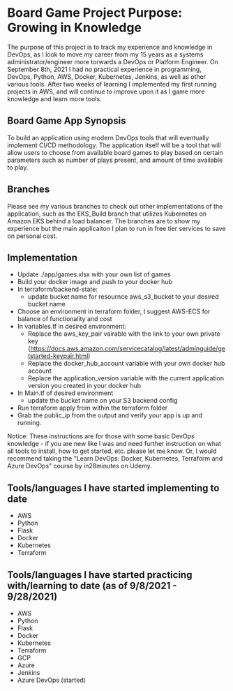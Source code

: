 # Board Game Project Purpose: Growing in Knowledge

The purpose of this project is to track my experience and knowledge in DevOps, as I look to move my career from my 15 years as a systems administrator/engineer more torwards a DevOps or Platform Engineer.  On September 8th, 2021 I had no practical experience in programming, DevOps, Python, AWS, Docker, Kubernetes, Jenkins, as well as other various tools.  After two weeks of learning I implemented my first running projects in AWS, and will continue to improve upon it as I game more knowledge and learn more tools.

## Board Game App Synopsis

To build an application using modern DevOps tools that will eventually implement CI/CD methodology.  The application itself will be a tool that will allow users to choose from available board games to play based on certain parameters such as number of plays present, and amount of time available to play.

## Branches

Please see my various branches to check out other implementations of the application, such as the EKS_Build branch that utilizes Kubernetes on Amazon EKS behind a load balancer.  The branches are to show my experience but the main applicaiton I plan to run in free tier services to save on personal cost.

## Implementation
- Update ./app/games.xlsx with your own list of games
- Build your docker image and push to your docker hub
- In terraform/backend-state:
  - update bucket name for resournce aws_s3_bucket to your desired bucket name
- Choose an environment in terraform folder, I suggest AWS-ECS for balance of functionality and cost
- In variables.tf in desired environment:
  - Replace the aws_key_pair vairable with the link to your own private key (https://docs.aws.amazon.com/servicecatalog/latest/adminguide/getstarted-keypair.html) 
  - Replace the docker_hub_account variable with your own docker hub account
  - Replace the application_version variable with the current application version you created in your docker hub
- In Main.tf of desired environment
  - update the bucket name on your S3 backend config
- Run terraform apply from within the terraform folder
- Grab the public_ip from the output and verify your app is up and running.

Notice:  These instructions are for those with some basic DevOps knowledge - if you are new like I was and need further instruction on what all tools to install, how to get started, etc. please let me know.  Or, I would recommend taking the "Learn DevOps: Docker, Kubernetes, Terraform and Azure DevOps" course by in28minutes on Udemy.
  
## Tools/languages I have started implementing to date

- AWS
- Python
- Flask
- Docker
- Kubernetes
- Terraform

## Tools/languages I have started practicing with/learning to date (as of 9/8/2021 - 9/28/2021)

- AWS
- Python
- Flask
- Docker
- Kubernetes
- Terraform
- GCP
- Azure
- Jenkins
- Azure DevOps (started)
